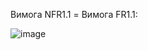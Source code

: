 Вимога NFR1.1 = Вимога FR1.1:

![image](https://user-images.githubusercontent.com/79439962/197278486-b480ed76-6390-4c3f-8abe-05055c0c7516.png)
